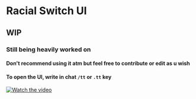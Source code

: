 # Racial Switch UI

## WIP

### Still being heavily worked on

#### Don't recommend using it atm but feel free to contribute or edit as u wish

#### To open the UI, write in chat `/tt` or `.tt` key

[![Watch the video](https://i.ibb.co/DG1YQYK/image.png)](https://streamable.com/xwtxoh)
